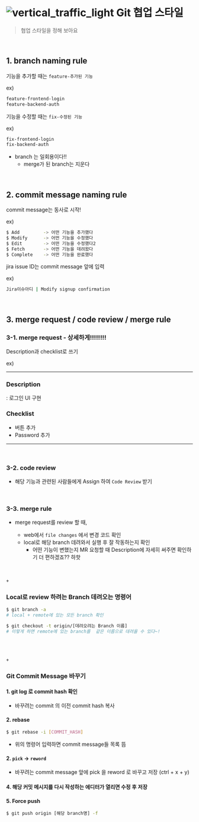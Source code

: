 # ![vertical_traffic_light](https://github.githubassets.com/images/icons/emoji/unicode/1f6a6.png) Git 협업 스타일 

> 협업 스타일을 정해 보아요

<br>

## 1.  branch naming rule

기능을 추가할 때는 `feature-추가된 기능` 

ex)

```bash
feature-frontend-login
feature-backend-auth	
```

기능을 수정할 때는 `fix-수정된 기능`

ex)

```bash
fix-frontend-login
fix-backend-auth
```

- branch 는 일회용이다!!
  - merge가 된 branch는 지운다

<br>

## 2. commit message naming rule

commit message는 동사로 시작!

ex)

```bash
$ Add         -> 어떤 기능을 추가했다
$ Modify      -> 어떤 기능을 수정했다
$ Edit        -> 어떤 기능을 수정했다2
$ Fetch       -> 어떤 기능을 데려왔다
$ Complete    -> 어떤 기능을 완료했다
```

jira issue ID는 commit message 앞에 입력

ex)

```bash
Jira이슈아디 | Modify signup confirmation
```

<br>

## 3. merge request / code review / merge rule

### 3-1. merge request - 상세하게!!!!!!!!

Description과 checklist로 쓰기



ex) 

<hr>

### Description

: 로그인 UI  구현

### Checklist

- 버튼 추가
- Password 추가

<hr>

<br>

### 3-2. code review

- 해당 기능과 관련된 사람들에게 Assign 하여 `Code Review` 받기

<br>

### 3-3. merge rule

- merge request를 review 할 때,

  - web에서 `file changes` 에서 변경 코드 확인
  - local로 해당 branch 데려와서 실행 후 잘 작동하는지 확인
    - 어떤 기능이 변했는지 MR 요청할 때 Description에 자세히 써주면 확인하기 더 편하겠죠?? 하핫

  

  <br>

  <br>

  

`+`

### Local로 review 하려는 Branch 데려오는 명령어

```bash
$ git branch -a   
# local + remote에 있는 모든 branch 확인

$ git checkout -t origin/[데려오려는 Branch 이름]  
# 이렇게 하면 remote에 있는 branch를  같은 이름으로 데려올 수 있다~!
```

<br>

<br>

`+`

### Git Commit Message 바꾸기

#### 1. git log 로  commit hash 확인

- 바꾸려는 commit 의 이전 commit hash 복사

#### 2. rebase

```bash
$ git rebase -i [COMMIT_HASH]
```

- 위의 명령어 입력하면 commit message들 목록 뜸

#### 2. `pick` → `reword`

- 바꾸려는 commit message 앞에 pick 을 reword 로 바꾸고 저장 (ctrl + x + y)

#### 4. 해당 커밋 메시지를 다시 작성하는 에디터가 열리면 수정 후 저장

#### 5. Force push

```bash
$ git push origin [해당 branch명] -f
```